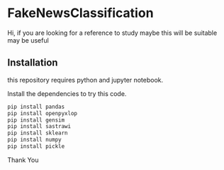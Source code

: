 # FakeNewsClassification

Hi, if you are looking for a reference to study maybe this will be suitable
may be useful



## Installation

this repository requires python and jupyter notebook.

Install the dependencies to try this code.

```sh
pip install pandas
pip install openpyxlop
pip install gensim
pip install sastrawi
pip install sklearn
pip install numpy
pip install pickle
```

Thank You
